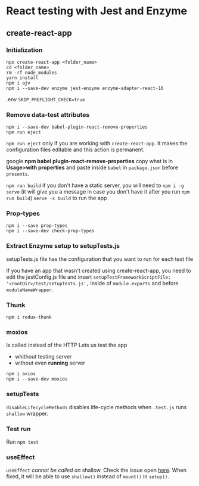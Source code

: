 # React testing with Jest and Enzyme

## create-react-app

### Initialization
```
npx create-react-app <folder_name>
cd <folder_name>
rm -rf node_modules
yarn install
npm i ajv
npm i --save-dev enzyme jest-enzyme enzyme-adapter-react-16
```

.env
`SKIP_PREFLIGHT_CHECK=true`

### Remove data-test attributes
```
npm i --save-dev babel-plugin-react-remove-properties
npm run eject
```

`npm run eject` only if you are working with `create-react-app`. It makes the configuration files editable and this action is permanent.

google **npm babel plugin-react-remove-properties** copy what is in **Usage>with properties** and paste inside `babel` in `package.json` before `presents`.

`npm run build`
if you don't have a static server, you will need to `npm i -g serve` (it will give you a message in case you don't have it after you run `npm run build`)
`serve -s build` to run the app

### Prop-types

```
npm i --save prop-types
npm i --save-dev check-prop-types
```

### Extract Enzyme setup to setupTests.js

setupTests.js file has the configuration that you want to run for each test file

If you have an app that wasn't created using create-react-app, you need to edit the jestConfig.js file and insert `setupTestFrameworkScriptFile: '<rootDir>/test/setupTests.js',` inside of `module.exports` and before `moduleNameWrapper`.

### Thunk

```
npm i redux-thunk
```

### moxios

Is called instead of the HTTP
Lets us test the app
* whithout testing server
* without even **running** server

```
npm i axios
npm i --save-dev moxios
```

### setupTests

`disableLifecycleMethods` disables life-cycle methods when `.test.js` runs `shallow` wrapper.


### Test run

Run `npm test`

### useEffect

`useEffect` *cannot be called on*  shallow. Check the issue open [here](http://github.com/airbnb/enzyme/issues/2086). When fixed, it will be able to use `shallow()` instead of `mount()` in `setup()`.